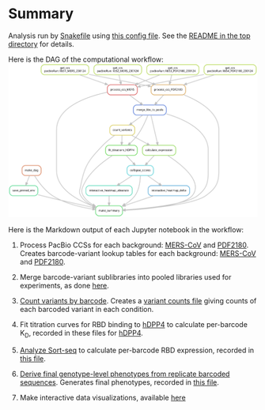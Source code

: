 # Summary

Analysis run by [Snakefile](../../Snakefile)
using [this config file](../../config.yaml).
See the [README in the top directory](../../README.md)
for details.

Here is the DAG of the computational workflow:
![dag.svg](dag.svg)

Here is the Markdown output of each Jupyter notebook in the
workflow:

1. Process PacBio CCSs for each background: [MERS-CoV](process_ccs_MERS.md) and [PDF2180](process_ccs_PDF2180.md). Creates barcode-variant lookup tables for each background: [MERS-CoV](../variants/codon_variant_table_MERS.csv) and [PDF2180](../variants/codon_variant_table_PDF2180.csv).

2. Merge barcode-variant sublibraries into pooled libraries used for experiments, as done [here](merge_pools.md).


3. [Count variants by barcode](count_variants.md).
   Creates a [variant counts file](../counts/variant_counts.csv)
   giving counts of each barcoded variant in each condition.

4. Fit titration curves for RBD binding to [hDPP4](compute_Kd_hDPP4.md) to calculate per-barcode K<sub>D</sub>, recorded in these files for [hDPP4](../binding_Kd/bc_binding_hDPP4.csv).

5. [Analyze Sort-seq](compute_expression_meanF.md) to calculate per-barcode RBD expression, recorded in [this file](../expression_meanF/bc_expression.csv).

6. [Derive final genotype-level phenotypes from replicate barcoded sequences](collapse_scores.md).
   Generates final phenotypes, recorded in [this file](../final_variant_scores/final_variant_scores.csv).


7. Make interactive data visualizations, available [here](https://jbloomlab.github.io/MERS-PDF2180-RBD_DMS/)